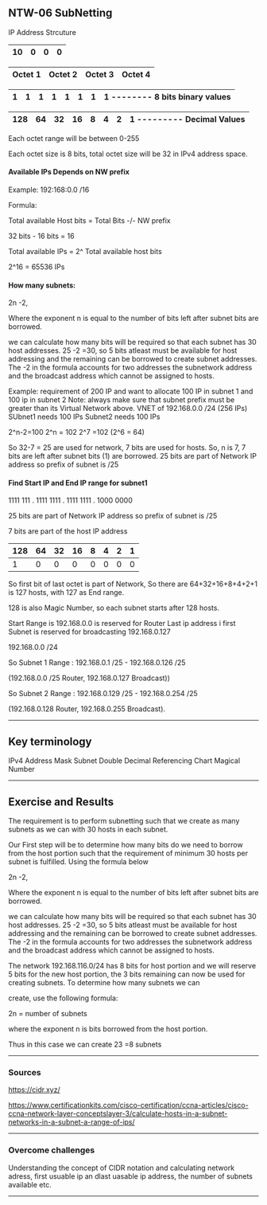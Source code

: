 ## NTW-06 SubNetting

IP Address Strcuture

10|0|0|0
--|--|--|--

Octet 1 | Octet 2 | Octet 3 | Octet 4
------- | ------- | ------- | -------

1|1|1|1|1|1|1|1    -------- 8 bits binary values
-|-|-|-|-|-|-|-


128 | 64 | 32 | 16 | 8 | 4 | 2 | 1  --------- Decimal Values
--- | --- | -- | -- | -- | -- | -- | --


Each octet range will be between 0-255

Each octet size is 8 bits, total octet size will be 32 in IPv4 address space.

#### Available IPs Depends on NW prefix

Example: 192:168:0.0 /16

Formula:

Total available Host bits = Total Bits -/- NW prefix

32 bits - 16 bits = 16

Total available IPs = 2^ Total available host bits

2^16 = 65536 IPs

#### How many subnets: 

2n -2, 

Where the exponent n is equal to the number of bits left after subnet bits are borrowed.

we can calculate how many bits will be required so that each subnet has 30 host addresses. 25 -2 =30, so 5 bits atleast must be available for host addressing and the remaining can be borrowed to create subnet addresses. The -2 in the formula accounts for two addresses the subnetwork address and the broadcast address which cannot be assigned to hosts.

Example: requirement of 200 IP and want to allocate 100 IP in subnet 1 and 100 ip in subnet 2
Note: always make sure that subnet prefix must be greater than its Virtual Network above.
VNET of 192.168.0.0 /24 (256 IPs)
SUbnet1 needs 100 IPs
Subnet2 needs 100 IPs

2^n-2=100
2^n = 102
2^7 =102 (2^6 = 64)

So 32-7 = 25 are used for network, 7 bits are used for hosts. So, n is 7, 7 bits are left after subnet bits (1) are borrowed. 25 bits are part of Network IP address so prefix of subnet is /25

#### Find Start IP and End IP range for subnet1

1111 111 . 1111 1111 . 1111 1111 . 1000 0000 

25 bits are part of Network IP address so prefix of subnet is /25

7 bits are part of the host IP address

128 | 64 | 32 | 16 | 8 | 4 | 2 | 1  
--- | --- | -- | -- | -- | -- | -- | --
1 | 0 | 0 | 0 | 0 | 0 | 0 | 0

So first bit of last octet is part of Network, So there are 64+32+16+8+4+2+1 is 127 hosts, with 127 as End range.

128 is also Magic Number, so each subnet starts after 128 hosts.

Start Range is  192.168.0.0 is reserved for Router
Last ip address i first Subnet is reserved for broadcasting 192.168.0.127

192.168.0.0 /24

So Subnet 1 Range : 192.168.0.1 /25 - 192.168.0.126 /25

(192.168.0.0 /25 Router,  192.168.0.127 Broadcast))

So Subnet 2 Range : 192.168.0.129 /25 - 192.168.0.254 /25

(192.168.0.128 Router, 192.168.0.255 Broadcast).









***
## Key terminology

IPv4 Address
Mask
Subnet
Double Decimal Referencing Chart
Magical Number 



***
## Exercise and Results

The requirement is to perform subnetting such that we create as many subnets as we can with 30 hosts in each subnet.

Our First step will be to determine how many bits do we need to borrow from the host portion such that the requirement of minimum 30 hosts per subnet is fulfilled. Using the formula below

2n -2, 

Where the exponent n is equal to the number of bits left after subnet bits are borrowed.

we can calculate how many bits will be required so that each subnet has 30 host addresses. 25 -2 =30, so 5 bits atleast must be available for host addressing and the remaining can be borrowed to create subnet addresses. The -2 in the formula accounts for two addresses the subnetwork address and the broadcast address which cannot be assigned to hosts.

The network 192.168.116.0/24 has 8 bits for host portion and we will reserve 5 bits for the new host portion, the 3 bits remaining can now be used for creating subnets. To determine how many subnets we can

create, use the following formula:

2n = number of subnets

where the exponent n is bits borrowed from the host portion.

Thus in this case we can create 23 =8 subnets



***
### Sources

https://cidr.xyz/

https://www.certificationkits.com/cisco-certification/ccna-articles/cisco-ccna-network-layer-conceptslayer-3/calculate-hosts-in-a-subnet-networks-in-a-subnet-a-range-of-ips/




***
### Overcome challenges

Understanding the concept of CIDR notation and calculating 
network adress, first usuable ip an dlast uasable ip address, the number of subnets available etc.



***
### 
